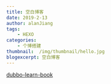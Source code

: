 ```yaml
---
title: 空白博客
date: 2019-2-13
author: alanJiang
tags:
    - HEXO
categories:
    - 个博搭建
thumbnail:  /img/thumbnail/hello.jpg
blogexcerpt: 空白博客
---
```

[dubbo-learn-book](http://ifeve.com/dubbo-learn-book/)
